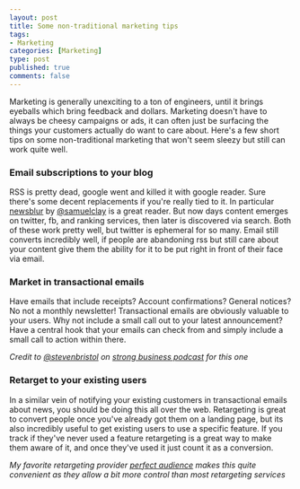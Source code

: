 ```yaml
--- 
layout: post
title: Some non-traditional marketing tips
tags: 
- Marketing
categories: [Marketing]
type: post
published: true
comments: false
---
```


Marketing is generally unexciting to a ton of engineers, until it brings eyeballs which bring feedback and dollars. Marketing doesn't have to always be cheesy campaigns or ads, it can often just be surfacing the things your customers actually do want to care about. Here's a few short tips on some non-traditional marketing that won't seem sleezy but still can work quite well.

<!--more-->

### Email subscriptions to your blog

RSS is pretty dead, google went and killed it with google reader. Sure there's some decent replacements if you're really tied to it. In particular [newsblur](http://newsblur.com/) by [@samuelclay](http://www.twitter.com/samuelclay) is a great reader. But now days content emerges on twitter, fb, and ranking services, then later is discovered via search. Both of these work pretty well, but twitter is ephemeral for so many. Email still converts incredibly well, if people are abandoning rss but still care about your content give them the ability for it to be put right in front of their face via email. 


### Market in transactional emails

Have emails that include receipts? Account confirmations? General notices? No not a monthly newsletter! Transactional emails are obviously valuable to your users. Why not include a small call out to your latest announcement? Have a central hook that your emails can check from and simply include a small call to action within there.

*Credit to [@stevenbristol](http://www.twitter.com/stevenbristol) on [strong business podcast](http://strongbusinessespodcast.com/16571/149964-episode-17-security-authy-and-disney) for this one*

### Retarget to your existing users

In a similar vein of notifying your existing customers in transactional emails about news, you should be doing this all over the web. Retargeting is great to convert people once you've already got them on a landing page, but its also incredibly useful to get existing users to use a specific feature. If you track if they've never used a feature retargeting is a great way to make them aware of it, and once they've used it just count it as a conversion.

*My favorite retargeting provider [perfect audience](http://www.perfectaudience.com/) makes this quite convenient as they allow a bit more control than most retargeting services*
